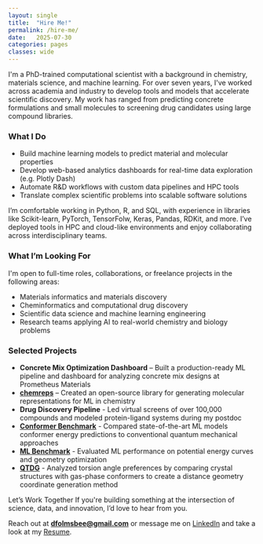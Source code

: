 ```yaml
---
layout: single
title:  "Hire Me!"
permalink: /hire-me/
date:   2025-07-30
categories: pages
classes: wide
---
```


I'm a PhD-trained computational scientist with a background in chemistry, materials science, and machine learning. For over seven years, I've worked across academia and industry to develop tools and models that accelerate scientific discovery. My work has ranged from predicting concrete formulations and small molecules to screening drug candidates using large compound libraries.

### What I Do
- Build machine learning models to predict material and molecular properties
- Develop web-based analytics dashboards for real-time data exploration (e.g. Plotly Dash)
- Automate R&D workflows with custom data pipelines and HPC tools
- Translate complex scientific problems into scalable software solutions

I’m comfortable working in Python, R, and SQL, with experience in libraries like Scikit-learn, PyTorch, TensorFolw, Keras, Pandas, RDKit, and more. I’ve deployed tools in HPC and cloud-like environments and enjoy collaborating across interdisciplinary teams.

### What I’m Looking For
I'm open to full-time roles, collaborations, or freelance projects in the following areas:
- Materials informatics and materials discovery
- Cheminformatics and computational drug discovery
- Scientific data science and machine learning engineering
- Research teams applying AI to real-world chemistry and biology problems

### Selected Projects
- **Concrete Mix Optimization Dashboard** – Built a production-ready ML pipeline and dashboard for analyzing concrete mix designs at Prometheus Materials
- [**chemreps**](https://github.com/chemreps/chemreps) – Created an open-source library for generating molecular representations for ML in chemistry
- **Drug Discovery Pipeline** - Led virtual screens of over 100,000 compounds and modeled protein-ligand systems during my postdoc
- [**Conformer Benchmark**](https://github.com/dlf57/conformer-benchmark) - Compared state-of-the-art ML models conformer energy predictions to conventional quantum mechanical approaches
- [**ML Benchmark**](https://github.com/dlf57/ml-benchmark) - Evaluated ML performance on potential energy curves and geometry optimization 
- [**QTDG**](https://github.com/dlf57/quantum-torsions) - Analyzed torsion angle preferences by comparing crystal structures with gas-phase conformers to create a distance geometry coordinate generation method

Let’s Work Together
If you're building something at the intersection of science, data, and innovation, I’d love to hear from you.

Reach out at **dfolmsbee@gmail.com** or message me on [LinkedIn](https://www.linkedin.com/in/dakota-folmsbee-b610645a/) and take a look at my [Resume](/assets/pdf/dlf57-resume.pdf).